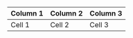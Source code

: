| Column 1 | Column 2 | Column 3 |
|----------|----------|----------|
| Cell 1   | Cell 2   | Cell 3   |